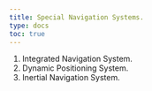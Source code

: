 ```yaml
---
title: Special Navigation Systems. 
type: docs
toc: true
---
```

1. Integrated Navigation System.
2. Dynamic Positioning System.
3. Inertial Navigation System.
